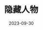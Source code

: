 ---
layout: page
title: 隐藏人物
description: >
  希望能看到更多女性主角的非爱情电影。
category: 电影
img: assets/img/movie/2023/yin_cang_ren_wu.webp
star: 5
date: 2023-09-30
---